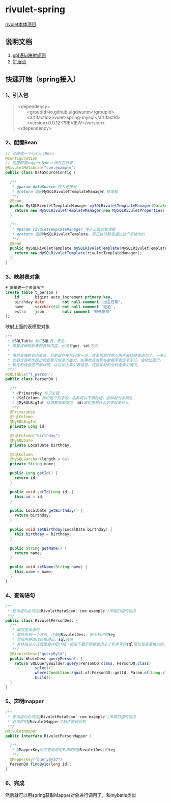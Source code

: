 # rivulet-spring
[rivulet本体项目](https://github.com/uigdwunm/rivulet)
## 说明文档
1. [spl语句映射规则](https://github.com/uigdwunm/rivulet/blob/main/docs/cn/%E4%BD%BF%E7%94%A8%E8%AF%B4%E6%98%8E/sql%E8%AF%AD%E5%8F%A5%E6%98%A0%E5%B0%84%E8%A7%84%E5%88%99.md)
2. [扩展点](https://github.com/uigdwunm/rivulet/blob/main/docs/cn/%E4%BD%BF%E7%94%A8%E8%AF%B4%E6%98%8E/%E6%89%A9%E5%B1%95%E7%82%B9.md)
## 快速开始（spring接入）
### 1、引入包
>
>&lt;dependency>\
>&ensp;&ensp;&ensp;&ensp;&lt;groupId>io.github.uigdwunm&lt;/groupId>\
>&ensp;&ensp;&ensp;&ensp;&lt;artifactId>rivulet-spring-mysql&lt;/artifactId>\
>&ensp;&ensp;&ensp;&ensp;&lt;version>0.0.12-PREVIEW&lt;/version>\
>&lt;/dependency>

### 2、配置Bean
```java
// 注册成一个springBean
@Configuration
// 这里配置mapper及desc所在包目录
@RivuletMetaScan("com.example")
public class DataSourceConfig {
    
  /**
   * @param dataSource 传入连接池
   * @return 返回MySQLRivuletTemplateManager,管理器
   **/
  @Bean
  public MySQLRivuletTemplateManager mySQLRivuletTemplateManager(DataSource dataSource) {
    return new MySQLRivuletTemplateManager(new MySQLRivuletProperties(), dataSource);
  }

  /**
   * @param rivuletTemplateManager 传入上面的管理器
   * @return 返回MySQLRivuletTemplate，真正执行都是通过这个来操作的
   **/
  @Bean
  public MySQLRivuletTemplate mySQLRivuletTemplate(MySQLRivuletTemplateManager rivuletTemplateManager) {
    return new MySQLRivuletTemplate(rivuletTemplateManager);
  }
}
```
### 3、映射表对象
``` sql
# 简单建一个表演示下
create table t_person (
    id       bigint auto_increment primary key,
    birthday date        not null comment '出生日期',
    name     varchar(64) not null comment '姓名',
    extra    json        null comment '额外信息'
);
```
映射上面的表模型对象
```java
/**
 * @SQLTable 标识SQL表，表名
 * 需要详细映射表的各种内容，必须有get、set方法
 * 
 * 虽然表映射有点麻烦，但是留存在代码里一份，查表信息时就不用再去找建表语句了，一劳永逸。
 * 以后也会考虑推出检查表元信息的能力，如果检查发现与数据库表信息不符，会做出提示。
 * 现在的信息还不够详细，以后加上索引等信息，还能实时的分析走索引情况。
 **/
@SQLTable("t_person")
public class PersonDO {

  /**
   * @PrimaryKey 标识主键
   * @SqlColumn 标识是个列字段，名称可以不填的话，会映射为字段名
   * @MySQLBigInt 标识数据库类型，ddl语句里是什么这里就是什么
   **/
  @PrimaryKey
  @SqlColumn
  @MySQLBigInt
  private Long id;

  @SqlColumn("birthday")
  @MySQLDate
  private LocalDate birthday;

  @SqlColumn
  @MySQLVarchar(length = 64)
  private String name;

  public Long getId() {
    return id;
  }

  public void setId(Long id) {
    this.id = id;
  }

  public LocalDate getBirthday() {
    return birthday;
  }

  public void setBirthday(LocalDate birthday) {
    this.birthday = birthday;
  }

  public String getName() {
    return name;
  }

  public void setName(String name) {
    this.name = name;
  }
}
```

### 4、查询语句
```java
/**
 * 查询语句必须在@RivuletMetaScan("com.example")声明扫描的包内
 **/
public class RivuletPersonDesc {
  /**
   * 编写查询语句
   * 单独声明一个方法，注解@RivuletDesc，带上标识的key
   * 然后用静态代码描述出，sql语句
   * 具体描述方式后面会详细介绍，但是下面示例能看出来了和手写的sql语句是高度相似的，学习成本极低。
   **/
  @RivuletDesc("queryById")
  public WholeDesc queryPerson() {
    return SQLQueryBuilder.query(PersonDO.class, PersonDO.class)
            .select()
            .where(Condition.Equal.of(PersonDO::getId, Param.of(Long.class, "id")))
            .build();
  }
}
```

### 5、声明mapper
```java
/**
 * 查询语句必须在@RivuletMetaScan("com.example")声明扫描的包内
 * 必须声明@RivuletMapper注解才能识别到
 **/
@RivuletMapper
public interface RivuletPersonMapper {

  /**
   * @MapperKey对应查询语句时声明的@RivuletDesc的key
   **/
  @MapperKey("queryById")
  PersonDO findById(long id);
}
```

### 6、完成
然后就可以用spring获取Mapper对象进行调用了，和mybatis类似
